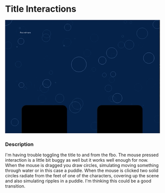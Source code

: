 # Title Interactions 
![Interactions Gif](/media/assignment6.gif)

### Description
I'm having trouble toggling the title to and from the fbo. The mouse pressed interaction is a little bit buggy as well but it works well enough for now. When the mouse is dragged you draw circles, simulating moving something through water or in this case a puddle. When the mouse is clicked two solid circles radiate from the feet of one of the characters, covering up the scene and also simulating ripples in a puddle. I'm thinking this could be a good transition.